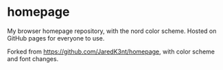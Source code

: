 # homepage
My browser homepage repository, with the nord color scheme. Hosted on GitHub pages for everyone to use.

Forked from https://github.com/JaredK3nt/homepage, with color scheme and font changes.
